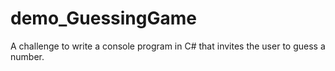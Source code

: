 # demo_GuessingGame

A challenge to write a console program in C# that invites the user to guess a number.
